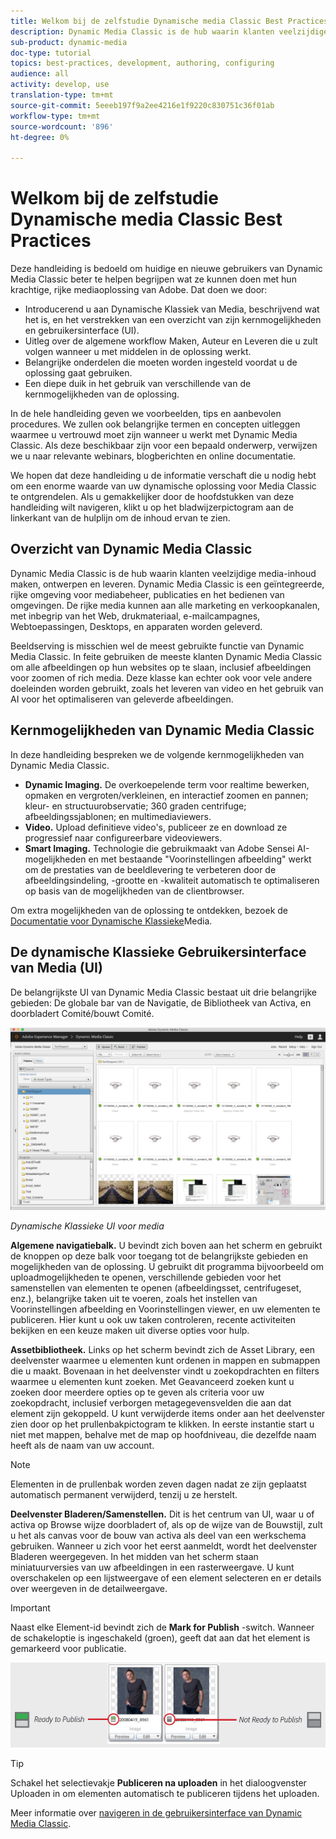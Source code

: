 ```yaml
---
title: Welkom bij de zelfstudie Dynamische media Classic Best Practices
description: Dynamic Media Classic is de hub waarin klanten veelzijdige media-inhoud maken, ontwerpen en leveren. Deze zelfstudie over best practices is gemaakt om huidige en nieuwe gebruikers van Dynamic Media Classic beter te laten begrijpen wat ze kunnen doen met deze krachtige, rijke mediaoplossing van Adobe. In dit gedeelte van de zelfstudie leert u wat Dynamic Media Classic is en krijgt u een korte blik op de kernmogelijkheden en de gebruikersinterface.
sub-product: dynamic-media
doc-type: tutorial
topics: best-practices, development, authoring, configuring
audience: all
activity: develop, use
translation-type: tm+mt
source-git-commit: 5eeeb197f9a2ee4216e1f9220c830751c36f01ab
workflow-type: tm+mt
source-wordcount: '896'
ht-degree: 0%

---
```



# Welkom bij de zelfstudie Dynamische media Classic Best Practices

Deze handleiding is bedoeld om huidige en nieuwe gebruikers van Dynamic Media Classic beter te helpen begrijpen wat ze kunnen doen met hun krachtige, rijke mediaoplossing van Adobe. Dat doen we door:

- Introducerend u aan Dynamische Klassiek van Media, beschrijvend wat het is, en het verstrekken van een overzicht van zijn kernmogelijkheden en gebruikersinterface (UI).
- Uitleg over de algemene workflow Maken, Auteur en Leveren die u zult volgen wanneer u met middelen in de oplossing werkt.
- Belangrijke onderdelen die moeten worden ingesteld voordat u de oplossing gaat gebruiken.
- Een diepe duik in het gebruik van verschillende van de kernmogelijkheden van de oplossing.

In de hele handleiding geven we voorbeelden, tips en aanbevolen procedures. We zullen ook belangrijke termen en concepten uitleggen waarmee u vertrouwd moet zijn wanneer u werkt met Dynamic Media Classic. Als deze beschikbaar zijn voor een bepaald onderwerp, verwijzen we u naar relevante webinars, blogberichten en online documentatie.

We hopen dat deze handleiding u de informatie verschaft die u nodig hebt om een enorme waarde van uw dynamische oplossing voor Media Classic te ontgrendelen. Als u gemakkelijker door de hoofdstukken van deze handleiding wilt navigeren, klikt u op het bladwijzerpictogram aan de linkerkant van de hulplijn om de inhoud ervan te zien.

## Overzicht van Dynamic Media Classic

Dynamic Media Classic is de hub waarin klanten veelzijdige media-inhoud maken, ontwerpen en leveren. Dynamic Media Classic is een geïntegreerde, rijke omgeving voor mediabeheer, publicaties en het bedienen van omgevingen. De rijke media kunnen aan alle marketing en verkoopkanalen, met inbegrip van het Web, drukmateriaal, e-mailcampagnes, Webtoepassingen, Desktops, en apparaten worden geleverd.

Beeldserving is misschien wel de meest gebruikte functie van Dynamic Media Classic. In feite gebruiken de meeste klanten Dynamic Media Classic om alle afbeeldingen op hun websites op te slaan, inclusief afbeeldingen voor zoomen of rich media. Deze klasse kan echter ook voor vele andere doeleinden worden gebruikt, zoals het leveren van video en het gebruik van AI voor het optimaliseren van geleverde afbeeldingen.

## Kernmogelijkheden van Dynamic Media Classic

In deze handleiding bespreken we de volgende kernmogelijkheden van Dynamic Media Classic.

- **Dynamic Imaging.** De overkoepelende term voor realtime bewerken, opmaken en vergroten/verkleinen, en interactief zoomen en pannen; kleur- en structuurobservatie; 360 graden centrifuge; afbeeldingssjablonen; en multimediaviewers.
- **Video.** Upload definitieve video&#39;s, publiceer ze en download ze progressief naar configureerbare videoviewers.
- **Smart Imaging.** Technologie die gebruikmaakt van Adobe Sensei AI-mogelijkheden en met bestaande &quot;Voorinstellingen afbeelding&quot; werkt om de prestaties van de beeldlevering te verbeteren door de afbeeldingsindeling, -grootte en -kwaliteit automatisch te optimaliseren op basis van de mogelijkheden van de clientbrowser.

Om extra mogelijkheden van de oplossing te ontdekken, bezoek de [Documentatie voor Dynamische Klassieke](https://docs.adobe.com/content/help/en/dynamic-media-classic/using/intro/introduction.html)Media.

## De dynamische Klassieke Gebruikersinterface van Media (UI)

De belangrijkste UI van Dynamic Media Classic bestaat uit drie belangrijke gebieden: De globale bar van de Navigatie, de Bibliotheek van Activa, en doorbladert Comité/bouwt Comité.

![afbeelding](assets/overview/overview-dmc-ui-ew.png)

_Dynamische Klassieke UI voor media_

**Algemene navigatiebalk.** U bevindt zich boven aan het scherm en gebruikt de knoppen op deze balk voor toegang tot de belangrijkste gebieden en mogelijkheden van de oplossing. U gebruikt dit programma bijvoorbeeld om uploadmogelijkheden te openen, verschillende gebieden voor het samenstellen van elementen te openen (afbeeldingsset, centrifugeset, enz.), belangrijke taken uit te voeren, zoals het instellen van Voorinstellingen afbeelding en Voorinstellingen viewer, en uw elementen te publiceren. Hier kunt u ook uw taken controleren, recente activiteiten bekijken en een keuze maken uit diverse opties voor hulp.

**Assetbibliotheek.** Links op het scherm bevindt zich de Asset Library, een deelvenster waarmee u elementen kunt ordenen in mappen en submappen die u maakt. Bovenaan in het deelvenster vindt u zoekopdrachten en filters waarmee u elementen kunt zoeken. Met Geavanceerd zoeken kunt u zoeken door meerdere opties op te geven als criteria voor uw zoekopdracht, inclusief verborgen metagegevensvelden die aan dat element zijn gekoppeld. U kunt verwijderde items onder aan het deelvenster zien door op het prullenbakpictogram te klikken. In eerste instantie start u niet met mappen, behalve met de map op hoofdniveau, die dezelfde naam heeft als de naam van uw account.

>[!NOTE]
>
>Elementen in de prullenbak worden zeven dagen nadat ze zijn geplaatst automatisch permanent verwijderd, tenzij u ze herstelt.

**Deelvenster Bladeren/Samenstellen.** Dit is het centrum van UI, waar u of activa op Browse wijze doorbladert of, als op de wijze van de Bouwstijl, zult u het als canvas voor de bouw van activa als deel van een werkschema gebruiken. Wanneer u zich voor het eerst aanmeldt, wordt het deelvenster Bladeren weergegeven. In het midden van het scherm staan miniatuurversies van uw afbeeldingen in een rasterweergave. U kunt overschakelen op een lijstweergave of een element selecteren en er details over weergeven in de detailweergave.

>[!IMPORTANT]
>
>Naast elke Element-id bevindt zich de **Mark for Publish** -switch. Wanneer de schakeloptie is ingeschakeld (groen), geeft dat aan dat het element is gemarkeerd voor publicatie.

![afbeelding](assets/overview/overview-mark-for-publish.png)

>[!TIP]
>
>Schakel het selectievakje **Publiceren na uploaden** in het dialoogvenster Uploaden in om elementen automatisch te publiceren tijdens het uploaden.

Meer informatie over [navigeren in de gebruikersinterface van Dynamic Media Classic](https://docs.adobe.com/content/help/en/dynamic-media-classic/using/getting-started/navigation-basics.html).
